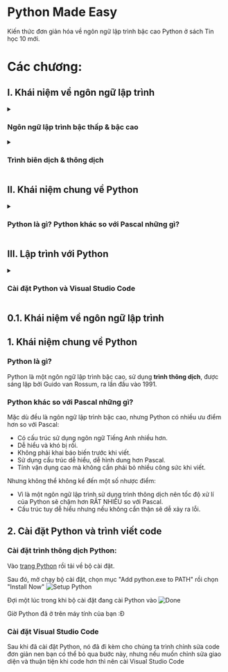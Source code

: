 # Python Made Easy
Kiến thức đơn giản hóa về ngôn ngữ lập trình bậc cao Python ở sách Tin học 10 mới.

# Các chương:
## I. Khái niệm về ngôn ngữ lập trình

<details>
  <summary><h3>Ngôn ngữ lập trình bậc thấp & bậc cao</h3></summary>
  <h4>Ngôn ngữ lập trình bậc thấp:</h4>
  <p>- Là một ngôn ngữ lập trình liên quan chặt chẽ đến phần cứng máy tính.</p>
  <p>- Ví dụ: Assembly,... Hoặc thậm chí là mã nhị phân.</p>
  <h4>Ngôn ngữ lập trình bậc cao:</h4>
  <p>- Là một ngôn ngữ lập trình được tối ưu cú pháp, sử dụng các câu lệnh gần gũi với người viết hơn.</p>
  <p>- Ví dụ: <b>Python</b>, <i>Pascal</i>, C++,...</p>
  <h4>Quan hệ: Khi chạy ngôn ngữ ngôn ngữ bậc cao, nó sẽ được chuyển sang 1 ngôn ngữ bậc thấp để ra lệnh cho máy tính hoạt động.</h4>
  <img src="https://user-images.githubusercontent.com/31346263/210920816-ab25bc9c-e9ba-43c8-a912-25fe65eb2d21.png"/>
</details>
<details>
  <summary><h3>Trình biên dịch & thông dịch</h3></summary>
  <h4>Trình biên dịch:</h4>
  <p>- Chuyển tất cả dòng code thành một chương trình và có thể chạy.</p>
  <p>- Nhanh về thời gian chạy chương trình, chậm về thời gian dịch.</p>
  <h4>Trình thông dịch:</h4>
  <p>- Chuyển từng dòng code được đưa vào.</p>
  <p>- Chậm về thời gian chạy, nhanh về thời gian dịch.</p>
</details>

## II. Khái niệm chung về Python
<details>
  <summary><h3>Python là gì? Python khác so với Pascal những gì?</h3></summary>
</details>

## III. Lập trình với Python
<details>
  <summary><h3>Cài đặt Python và Visual Studio Code</h3></summary>
</details>

## 0.1. Khái niệm về ngôn ngữ lập trình

## 1. Khái niệm chung về Python
### Python là gì?
Python là một ngôn ngữ lập trình bậc cao, sử dụng **trình thông dịch**, được sáng lập bởi Guido van Rossum, ra lần đầu vào 1991.
### Python khác so với Pascal những gì?
Mặc dù đều là ngôn ngữ lập trình bậc cao, nhưng Python có nhiều ưu điểm hơn so với Pascal:
- Có cấu trúc sử dụng ngôn ngữ Tiếng Anh nhiều hơn.
- Dễ hiểu và khó bị rối.
- Không phải khai báo biến trước khi viết.
- Sử dụng cấu trúc dễ hiểu, dễ hình dung hơn Pascal.
- Tính vận dụng cao mà không cần phải bỏ nhiều công sức khi viết.

Nhưng không thể không kể đến một số nhược điểm:
- Vì là một ngôn ngữ lập trình sử dụng trình thông dịch nên tốc độ xử lí của Python sẽ chậm hơn RẤT NHIỀU so với Pascal.
- Cấu trúc tuy dễ hiểu nhưng nếu không cẩn thận sẽ dễ xảy ra lỗi.

## 2. Cài đặt Python và trình viết code
### Cài đặt trình thông dịch Python:
Vào [trang Python](https://www.python.org/downloads/) rồi tải về bộ cài đặt.

Sau đó, mở chạy bộ cài đặt, chọn mục "Add python.exe to PATH" rồi chọn "Install Now"
![Setup Python](https://user-images.githubusercontent.com/31346263/210932409-cddc3d17-282a-4353-ae1b-0d1a05308436.png)

Đợi một lúc trong khi bộ cài đặt đang cài Python vào
![Done](https://user-images.githubusercontent.com/31346263/210932484-10035e7b-3e68-4ade-997b-0533db25e7ee.png)

Giờ Python đã ở trên máy tính của bạn :Đ

### Cài đặt Visual Studio Code
Sau khi đã cài đặt Python, nó đã đi kèm cho chúng ta trình chỉnh sửa code đơn giản nen bạn có thể bỏ qua bước này, nhưng nếu muốn chỉnh sửa giao diện và thuận tiện khi code hơn thì nên cài Visual Studio Code

